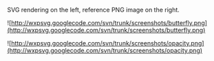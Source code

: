 SVG rendering on the left, reference PNG image on the right.

![http://wxpsvg.googlecode.com/svn/trunk/screenshots/butterfly.png](http://wxpsvg.googlecode.com/svn/trunk/screenshots/butterfly.png)

![http://wxpsvg.googlecode.com/svn/trunk/screenshots/opacity.png](http://wxpsvg.googlecode.com/svn/trunk/screenshots/opacity.png)